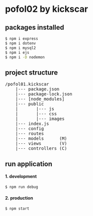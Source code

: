 # pofol02 by kickscar


## packages installed
```sh
$ npm i express
$ npm i dotenv
$ npm i mysql2 
$ npm i ejs
$ npm i -D nodemon 
```

## project structure
<pre>
/pofol01.kickscar
    |--- package.json
    |--- package-lock.json
    |--- [node_modules]
    |--- public
    |       |--- js
    |       |--- css
    |       |--- images
    |--- index.js
    |--- config
    |--- routes
    |--- models      (M)
    |--- views       (V)
    |--- controllers (C)
</pre>



## run application

#### 1. development
```sh
$ npm run debug
```

#### 2. production
```sh
$ npm start
```
